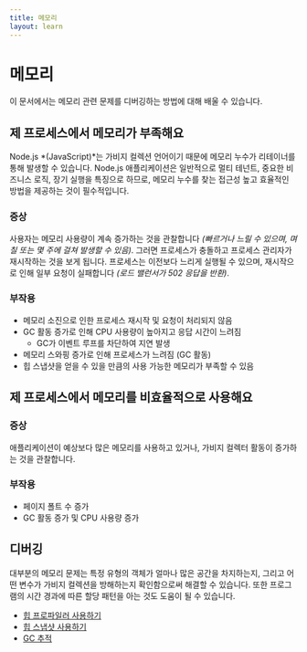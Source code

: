 ```yaml
---
title: 메모리
layout: learn
---
```


# 메모리

이 문서에서는 메모리 관련 문제를 디버깅하는 방법에 대해 배울 수 있습니다.

## 제 프로세스에서 메모리가 부족해요

Node.js *(JavaScript)*는 가비지 컬렉션 언어이기 때문에 메모리 누수가 리테이너를 통해 발생할 수 있습니다. Node.js 애플리케이션은 일반적으로 멀티 테넌트, 중요한 비즈니스 로직, 장기 실행을 특징으로 하므로, 메모리 누수를 찾는 접근성 높고 효율적인 방법을 제공하는 것이 필수적입니다.

### 증상

사용자는 메모리 사용량이 계속 증가하는 것을 관찰합니다 _(빠르거나 느릴 수 있으며, 며칠 또는 몇 주에 걸쳐 발생할 수 있음)_. 그러면 프로세스가 충돌하고 프로세스 관리자가 재시작하는 것을 보게 됩니다. 프로세스는 이전보다 느리게 실행될 수 있으며, 재시작으로 인해 일부 요청이 실패합니다 _(로드 밸런서가 502 응답을 반환)_.

### 부작용

- 메모리 소진으로 인한 프로세스 재시작 및 요청이 처리되지 않음
- GC 활동 증가로 인해 CPU 사용량이 높아지고 응답 시간이 느려짐
  - GC가 이벤트 루프를 차단하여 지연 발생
- 메모리 스와핑 증가로 인해 프로세스가 느려짐 (GC 활동)
- 힙 스냅샷을 얻을 수 있을 만큼의 사용 가능한 메모리가 부족할 수 있음

## 제 프로세스에서 메모리를 비효율적으로 사용해요

### 증상

애플리케이션이 예상보다 많은 메모리를 사용하고 있거나, 가비지 컬렉터 활동이 증가하는 것을 관찰합니다.

### 부작용

- 페이지 폴트 수 증가
- GC 활동 증가 및 CPU 사용량 증가

## 디버깅

대부분의 메모리 문제는 특정 유형의 객체가 얼마나 많은 공간을 차지하는지, 그리고 어떤 변수가 가비지 컬렉션을 방해하는지 확인함으로써 해결할 수 있습니다. 또한 프로그램의 시간 경과에 따른 할당 패턴을 아는 것도 도움이 될 수 있습니다.

- [힙 프로파일러 사용하기](/learn/diagnostics/memory/using-heap-profiler/)
- [힙 스냅샷 사용하기](/learn/diagnostics/memory/using-heap-snapshot/)
- [GC 추적](/learn/diagnostics/memory/using-gc-traces)
